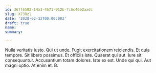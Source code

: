 ```yaml
---
id: 36ff6502-14a1-4671-912b-7c6c46e2aadc
slug: X73Rzl
date: '2020-02-12T00:00:00Z'
draft: true
name: 
summary: 

---
```


Nulla veritatis iusto. Qui ut unde. Fugit exercitationem reiciendis. Et quia tempore. Sit libero possimus. Et officiis iste. Quaerat qui aut. Iure sit consequuntur. Accusantium totam dolores. Iste ex est. Unde qui qui. Aut magni optio. At enim et. B.
